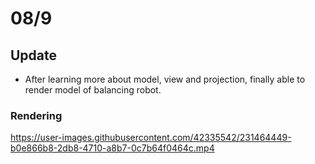 # 08/9

## Update
- After learning more about model, view and projection, finally able to render model of balancing robot.

### Rendering
https://user-images.githubusercontent.com/42335542/231464449-b0e866b8-2db8-4710-a8b7-0c7b64f0464c.mp4
